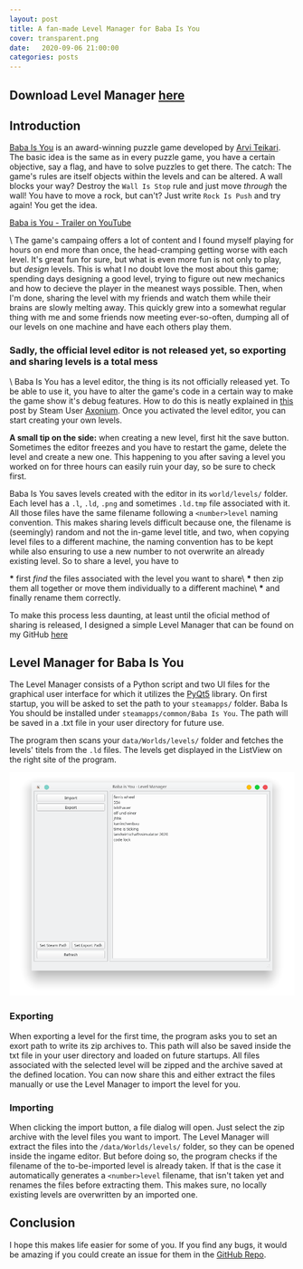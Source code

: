 ```yaml
---
layout: post
title: A fan-made Level Manager for Baba Is You
cover: transparent.png
date:   2020-09-06 21:00:00
categories: posts
---
```


## Download Level Manager [here](https://github.com/RoubenRehman/BabaIsYou-Level-Manager)


## Introduction

[Baba Is You](http://www.hempuli.com/baba/) is an award-winning puzzle game developed by [Arvi Teikari](http://www.hempuli.com/). The basic idea is the same as in every puzzle game, you have a certain objective, say a flag, and have to solve puzzles to get there. The catch: The game's rules are itself objects within the levels and can be altered. A wall blocks your way? Destroy the `Wall Is Stop` rule and just move *through* the wall! You have to move a rock, but can't? Just write `Rock Is Push` and try again! You get the idea.

[Baba is You - Trailer on YouTube](https://youtu.be/Ca5BYKRVXHM)

\\
The game's campaing offers a lot of content and I found myself playing for hours on end more than once, the head-cramping getting worse with each level. It's great fun for sure, but what is even more fun is not only to play, but *design* levels. This is what I no doubt love the most about this game; spending days designing a good level, trying to figure out new mechanics and how to decieve the player in the meanest ways possible. Then, when I'm done, sharing the level with my friends and watch them while their brains are slowly melting away. This quickly grew into a somewhat regular thing with me and some friends now meeting ever-so-often, dumping all of our levels on one machine and have each others play them.

### Sadly, the official level editor is not released yet, so exporting and sharing levels is a total mess
\\
Baba Is You has a level editor, the thing is its not officially released yet. To be able to use it, you have to alter the game's code in a certain way to make the game show it's debug features. How to do this is neatly explained in [this](https://steamcommunity.com/sharedfiles/filedetails/?id=1686041344) post by Steam User [Axonium](https://steamcommunity.com/id/Axonium). Once you activated the level editor, you can start creating your own levels.

**A small tip on the side:** when creating a new level, first hit the save button. Sometimes the editor freezes and you have to restart the game, delete the level and create a new one. This happening to you after saving a level you worked on for three hours can easily ruin your day, so be sure to check first.

Baba Is You saves levels created with the editor in its `world/levels/` folder. Each level has a `.l`, `.ld`, `.png` and sometimes `.ld.tmp` file associated with it. All those files have the same filename following a `<number>level` naming convention. This makes sharing levels difficult because one, the filename is (seemingly) random and not the in-game level title, and two, when copying level files to a different machine, the naming convention has to be kept while also ensuring to use a new number to not overwrite an already existing level. So to share a level, you have to

**\*** first *find* the files associated with the level you want to share\\
**\*** then zip them all together or move them individually to a different machine\\
**\*** and finally rename them correctly.

To make this process less daunting, at least until the oficial method of sharing is released, I designed a simple Level Manager that can be found on my GitHub [here](https://github.com/RoubenRehman/BabaIsYou-Level-Manager)

## Level Manager for Baba Is You

The Level Manager consists of a Python script and two UI files for the graphical user interface for which it utilizes the [PyQt5](https://pypi.org/project/PyQt5/) library. On first startup, you will be asked to set the path to your `steamapps/` folder. Baba Is You should be installed under `steamapps/common/Baba Is You`. The path will be saved in a .txt file in your user directory for future use.

The program then scans your `data/Worlds/levels/` folder and fetches the levels' titels from the `.ld` files. The levels get displayed in the ListView on the right site of the program.

![title](/images/Screenshot_levelmanag.png)

### Exporting

When exporting a level for the first time, the program asks you to set an exort path to write its zip archives to. This path will also be saved inside the txt file in your user directory and loaded on future startups. All files associated with the selected level will be zipped and the archive saved at the defined location. You can now share this and either extract the files manually or use the Level Manager to import the level for you.

### Importing

When clicking the import button, a file dialog will open. Just select the zip archive with the level files you want to import. The Level Manager will extract the files into the `/data/Worlds/levels/` folder, so they can be opened inside the ingame editor. But before doing so, the program checks if the filename of the to-be-imported level is already taken. If that is the case it automatically generates a `<number>level` filename, that isn't taken yet and renames the files before extracting them. This makes sure, no locally existing levels are overwritten by an imported one.

## Conclusion

I hope this makes life easier for some of you. If you find any bugs, it would be amazing if you could create an issue for them in the [GitHub Repo](https://github.com/RoubenRehman/BabaIsYou-Level-Manager).
